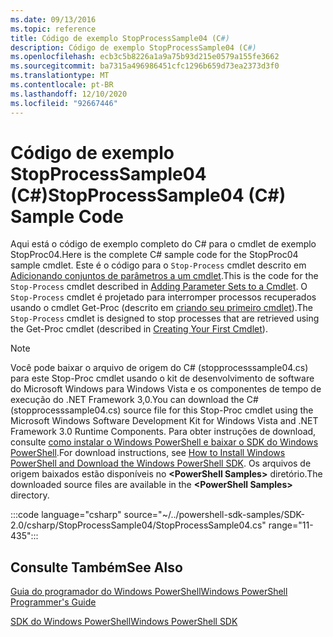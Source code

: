 ```yaml
---
ms.date: 09/13/2016
ms.topic: reference
title: Código de exemplo StopProcessSample04 (C#)
description: Código de exemplo StopProcessSample04 (C#)
ms.openlocfilehash: ecb3c5b8226a1a9a75b93d215e0579a155fe3662
ms.sourcegitcommit: ba7315a496986451cfc1296b659d73ea2373d3f0
ms.translationtype: MT
ms.contentlocale: pt-BR
ms.lasthandoff: 12/10/2020
ms.locfileid: "92667446"
---
```

# <a name="stopprocesssample04-c-sample-code"></a><span data-ttu-id="99599-103">Código de exemplo StopProcessSample04 (C#)</span><span class="sxs-lookup"><span data-stu-id="99599-103">StopProcessSample04 (C#) Sample Code</span></span>

<span data-ttu-id="99599-104">Aqui está o código de exemplo completo do C# para o cmdlet de exemplo StopProc04.</span><span class="sxs-lookup"><span data-stu-id="99599-104">Here is the complete C# sample code for the StopProc04 sample cmdlet.</span></span> <span data-ttu-id="99599-105">Este é o código para o `Stop-Process` cmdlet descrito em [Adicionando conjuntos de parâmetros a um cmdlet](../cmdlet/adding-parameter-sets-to-a-cmdlet.md).</span><span class="sxs-lookup"><span data-stu-id="99599-105">This is the code for the `Stop-Process` cmdlet described in [Adding Parameter Sets to a Cmdlet](../cmdlet/adding-parameter-sets-to-a-cmdlet.md).</span></span> <span data-ttu-id="99599-106">O `Stop-Process` cmdlet é projetado para interromper processos recuperados usando o cmdlet Get-Proc (descrito em [criando seu primeiro cmdlet](../cmdlet/creating-a-cmdlet-without-parameters.md)).</span><span class="sxs-lookup"><span data-stu-id="99599-106">The `Stop-Process` cmdlet is designed to stop processes that are retrieved using the Get-Proc cmdlet (described in [Creating Your First Cmdlet](../cmdlet/creating-a-cmdlet-without-parameters.md)).</span></span>

> [!NOTE]
> <span data-ttu-id="99599-107">Você pode baixar o arquivo de origem do C# (stopprocesssample04.cs) para este Stop-Proc cmdlet usando o kit de desenvolvimento de software do Microsoft Windows para Windows Vista e os componentes de tempo de execução do .NET Framework 3,0.</span><span class="sxs-lookup"><span data-stu-id="99599-107">You can download the C# (stopprocesssample04.cs) source file for this Stop-Proc cmdlet using the Microsoft Windows Software Development Kit for Windows Vista and .NET Framework 3.0 Runtime Components.</span></span> <span data-ttu-id="99599-108">Para obter instruções de download, consulte [como instalar o Windows PowerShell e baixar o SDK do Windows PowerShell](/powershell/scripting/developer/installing-the-windows-powershell-sdk).</span><span class="sxs-lookup"><span data-stu-id="99599-108">For download instructions, see [How to Install Windows PowerShell and Download the Windows PowerShell SDK](/powershell/scripting/developer/installing-the-windows-powershell-sdk).</span></span>
> <span data-ttu-id="99599-109">Os arquivos de origem baixados estão disponíveis no **\<PowerShell Samples>** diretório.</span><span class="sxs-lookup"><span data-stu-id="99599-109">The downloaded source files are available in the **\<PowerShell Samples>** directory.</span></span>

:::code language="csharp" source="~/../powershell-sdk-samples/SDK-2.0/csharp/StopProcessSample04/StopProcessSample04.cs" range="11-435":::

## <a name="see-also"></a><span data-ttu-id="99599-110">Consulte Também</span><span class="sxs-lookup"><span data-stu-id="99599-110">See Also</span></span>

[<span data-ttu-id="99599-111">Guia do programador do Windows PowerShell</span><span class="sxs-lookup"><span data-stu-id="99599-111">Windows PowerShell Programmer's Guide</span></span>](./windows-powershell-programmer-s-guide.md)

[<span data-ttu-id="99599-112">SDK do Windows PowerShell</span><span class="sxs-lookup"><span data-stu-id="99599-112">Windows PowerShell SDK</span></span>](../windows-powershell-reference.md)
